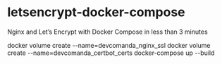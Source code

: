 # letsencrypt-docker-compose
Nginx and Let’s Encrypt with Docker Compose in less than 3 minutes

docker volume create --name=devcomanda_nginx_ssl
docker volume create --name=devcomanda_certbot_certs
docker-compose up --build